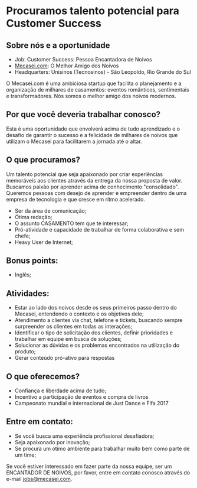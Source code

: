 # Procuramos talento potencial para Customer Success 

## Sobre nós e a oportunidade

- Job: Customer Success: Pessoa Encantadora de Noivos
- [Mecasei.com](https://mecasei.com): O Melhor Amigo dos Noivos
- Headquarters: Unisinos (Tecnosinos) - São Leopoldo, Rio Grande do Sul

O Mecasei.com é uma ambiciosa startup que facilita o planejamento e a organização de milhares de casamentos: eventos românticos, sentimentais e transformadores. Nós somos o melhor amigo dos noivos modernos.

## Por que você deveria trabalhar conosco?

Esta é uma oportunidade que envolverá acima de tudo aprendizado e o desafio de garantir o sucesso e a felicidade de milhares de noivos que utilizam o Mecasei para facilitarem a jornada até o altar.

## O que procuramos?
Um talento potencial que seja apaixonado por criar experiências memoráveis aos clientes através da entrega da nossa proposta de valor. Buscamos paixão por aprender acima de conhecimento "consolidado". Queremos pessoas com desejo de aprender e empreender dentro de uma empresa de tecnologia e que cresce em ritmo acelerado.
- Ser da área de comunicação;
- Ótima redação;
- O assunto CASAMENTO tem que te interessar;
- Pró-atividade e capacidade de trabalhar de forma colaborativa e sem chefe;
- Heavy User de Internet;

## Bonus points:
- Inglês;

## Atividades:
- Estar ao lado dos noivos desde os seus primeiros passo dentro do Mecasei, entendendo o contexto e os objetivos dele;
- Atendimento a clientes via chat, telefone e tickets, buscando sempre surpreender os clientes em todas as interações;
- Identificar o tipo de solicitação dos clientes, definir prioridades e trabalhar em equipe em busca de soluções;
- Solucionar as dúvidas e os problemas encontrados na utilização do produto;
- Gerar conteúdo pró-ativo para respostas 

## O que oferecemos?
- Confiança e liberdade acima de tudo;
- Incentivo a participação de eventos e compra de livros
- Campeonato mundial e internacional de Just Dance e Fifa 2017

## Entre em contato:
- Se você busca uma experiência profissional desafiadora;
- Seja apaixonado por inovação;
- Se procura um ótimo ambiente para trabalhar muito bem como parte de um time;

Se você estiver interessado em fazer parte da nossa equipe, ser um ENCANTADOR DE NOIVOS, por favor, entre em contato conosco através do e-mail jobs@mecasei.com. 

